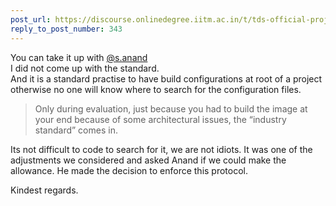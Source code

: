 ```yaml
---
post_url: https://discourse.onlinedegree.iitm.ac.in/t/tds-official-project1-discrepencies/171141/354
reply_to_post_number: 343
---
```

You can take it up with [@s.anand](/u/s.anand)  
I did not come up with the standard.  
And it is a standard practise to have build configurations at root of a project otherwise no one will know where to search for the configuration files.

> Only during evaluation, just because you had to build the image at your end because of some architectural issues, the “industry standard” comes in.

Its not difficult to code to search for it, we are not idiots. It was one of the adjustments we considered and asked Anand if we could make the allowance. He made the decision to enforce this protocol.

Kindest regards.